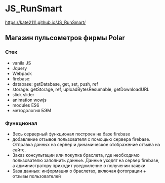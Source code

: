 # JS_RunSmart

 https://kate2111.github.io/JS_RunSmart/

<h2>Магазин пульсометров фирмы Polar</h2>

<h3>Стек</h3>
<ul>
    <li>vanila JS</li>
    <li>Jquery</li>
    <li>Webpack</li>
    <li>firebase:
        <li>database: getDatabase, get, set, push, ref</li>
        <li>storage: getStorage, ref, uploadBytesResumable, getDownloadURL</li>
    </li>
    <li>slick slider</li>
    <li>animation wowjs</li>
    <li>modules ES6</li>
    <li>методология БЭМ</li>
</ul>

<h3>Функционал</h3>
<ul>
    <li>Весь серверный функционал построен на базе firebase</li>
    <li>добавление отзывов пользователя с помощью сервера firebase. Отправка данных на сервер и динамическое отображение отзыва на сайте.</li>
    <li>Заказ консультации или покупка браслета, где необходимо пользователю заполнить данные. Данные уходят на сервер firebase,  а администратору приходит уведомление о получении заявки</li>
    <li>База данных: информация о браслетах, включая фотограции + отзывы пользователей </li>
</ul>



